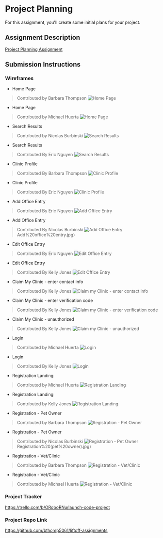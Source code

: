 # Project Planning
For this assignment, you'll create some initial plans for your project.

## Assignment Description
[Project Planning Assignment](https://education.launchcode.org/liftoff/modules/assignments/project-planning)

## Submission Instructions

### Wireframes
- Home Page
> Contributed by Barbara Thompson
![Home Page](/P3-Project_Planning/Barb%20Thompson/bthomp_homepage_wireframe.jpeg)

- Home Page
> Contributed by Michael Huerta
![Home Page](/P3-Project_Planning/Michael%20Huerta/Screen%20Shot%202022-01-24%20at%205.55.44%20PM.png)

- Search Results
> Contributed by Nicolas Burbinski
![Search Results](/P3-Project_Planning/Nicolas%20Burbinski/VetCare%20search%20results.jpg)

- Search Results
> Contributed By Eric Nguyen
![Search Results](/P3-Project_Planning/Eric%20Nguyen/search_results.jpg)

- Clinic Profile
> Contributed By Barbara Thompson
![Clinic Profile](/P3-Project_Planning/Barb%20Thompson/bthomp_clinic_wireframe.jpeg)

- Clinic Profile
> Contributed By Eric Nguyen
![Clinic Profile](/P3-Project_Planning/Eric%20Nguyen/clinic_profile.jpg)

- Add Office Entry
> Contributed By Eric Nguyen
![Add Office Entry](/P3-Project_Planning/Eric%20Nguyen/office_entry.jpg)

- Add Office Entry
> Contributed By Nicolas Burbinski
![Add Office Entry](/P3-Project_Planning/Nicolas%20Burbinski/3)Add%20office%20entry.jpg)

- Edit Office Entry
> Contributed By Eric Nguyen
![Edit Office Entry](/P3-Project_Planning/Eric%20Nguyen/edit_office.jpg)

- Edit Office Entry
> Contributed By Kelly Jones
![Edit Office Entry](/P3-Project_Planning/kelly/editclinicentry.jpg)

- Claim My Clinic - enter contact info
> Contributed By Kelly Jones
![Claim my Clinic - enter contact info](/P3-Project_Planning/kelly/claimmyclinic01_entercontactinfo.jpg)

- Claim My Clinic - enter verification code
> Contributed By Kelly Jones
![Claim my Clinic - enter verification code](/P3-Project_Planning/kelly/claimmyclinic02_enterverificationcode.jpg)

- Claim My Clinic - unauthorized
> Contributed By Kelly Jones
![Claim my Clinic - unauthorized](/P3-Project_Planning/kelly/claimmyclinic_unauthorized.jpg)

- Login
> Contributed by Michael Huerta
![Login](/P3-Project_Planning/Michael%20Huerta/Screen%20Shot%202022-01-24%20at%205.55.54%20PM.png)

- Login
> Contributed By Kelly Jones
![Login](/P3-Project_Planning/kelly/login.jpg)

- Registration Landing
> Contributed by Michael Huerta
![Registration Landing](/P3-Project_Planning/Michael%20Huerta/Screen%20Shot%202022-01-24%20at%205.55.31%20PM.png)

- Registration Landing
> Contributed by Kelly Jones
![Registration Landing](/P3-Project_Planning/kelly/register_selectanoption.jpg)

- Registration - Pet Owner
> Contributed by Barbara Thompson
![Registration - Pet Owner](/P3-Project_Planning/Barb%20Thompson/bthomp_registration_wireframe.jpeg)

- Registration - Pet Owner
> Contributed by Nicolas Burbinski
![Registration - Pet Owner](/P3-Project_Planning/Nicolas%20Burbinski/2)Registration%20(pet%20owner).jpg)

- Registration - Vet/Clinic
> Contributed by Barbara Thompson
![Registration - Vet/Clinic](/P3-Project_Planning/Barb%20Thompson/bthomp_vetregistration_wireframe.jpeg)

- Registration - Vet/Clinic
> Contributed by Michael Huerta
![Registration - Vet/Clinic](/P3-Project_Planning/Michael%20Huerta/Screen%20Shot%202022-01-24%20at%205.55.21%20PM.png)

### Project Tracker

https://trello.com/b/ORoboRNu/launch-code-project

### Project Repo Link

https://github.com/bthomp5061/liftoff-assignments
